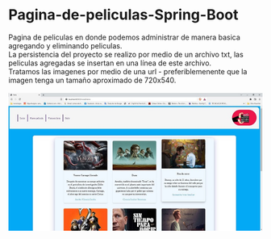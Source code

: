 # Pagina-de-peliculas-Spring-Boot
Pagina de peliculas en donde podemos administrar de manera basica agregando y eliminando peliculas.<br>
La persistencia del proyecto se realizo por medio de un archivo txt, las peliculas agregadas se insertan en una línea de este archivo.<br>
Tratamos las imagenes por medio de una url - preferiblemenente que la imagen tenga un tamaño aproximado de 720x540. <br><br>
![Imagen de la pagina de inicio de la aplicación](https://github.com/JuanPatinoGomez/Pagina-de-peliculas-Spring-Boot/blob/master/imgs/Capturaaplicacionpeliculas.JPG)
